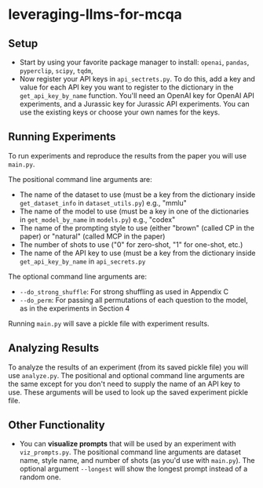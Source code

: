# leveraging-llms-for-mcqa

## Setup
* Start by using your favorite package manager to install: `openai`, `pandas`, `pyperclip`, `scipy`, `tqdm`,
* Now register your API keys in `api_sectrets.py`. To do this, add a key and value for each API key you want to register to the dictionary in the `get_api_key_by_name` function. You'll need an OpenAI key for OpenAI API experiments, and a Jurassic key for Jurassic API experiments. You can use the existing keys or choose your own names for the keys.

## Running Experiments
To run experiments and reproduce the results from the paper you will use `main.py`.

The positional command line arguments are:
* The name of the dataset to use (must be a key from the dictionary inside `get_dataset_info` in `dataset_utils.py`) e.g., "mmlu"
* The name of the model to use (must be a key in one of the dictionaries in `get_model_by_name` in `models.py`) e.g., "codex"
* The name of the prompting style to use (either "brown" (called CP in the paper) or "natural" (called MCP in the paper)
* The number of shots to use ("0" for zero-shot, "1" for one-shot, etc.)
* The name of the API key to use (must be a key from the dictionary inside `get_api_key_by_name` in `api_secrets.py`

The optional command line arguments are:
* `--do_strong_shuffle`: For strong shuffling as used in Appendix C
* `--do_perm`: For passing all permutations of each question to the model, as in the experiments in Section 4

Running `main.py` will save a pickle file with experiment results.

## Analyzing Results
To analyze the results of an experiment (from its saved pickle file) you will use `analyze.py`. The positional and optional command line arguments are the same except for you don't need to supply the name of an API key to use. These arguments will be used to look up the saved experiment pickle file.

## Other Functionality
* You can **visualize prompts** that will be used by an experiment with `viz_prompts.py`. The positional command line arguments are dataset name, style name, and number of shots (as you'd use with `main.py`). The optional argument `--longest` will show the longest prompt instead of a random one.
